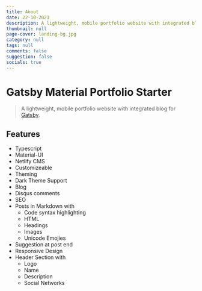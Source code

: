 ```yaml
---
title: About
date: 22-10-2021
description: A lightweight, mobile portfolio website with integrated blog for gatsby
thumbnail: null
page-cover: landing-bg.jpg
category: null
tags: null
comments: false
suggestion: false
socials: true
---
```



# Gatsby Material Portfolio Starter

> A lightweight, mobile portfolio website with integrated blog for <a href="https://github.com/gatsbyjs/gatsby" target="_blank">Gatsby</a>.

## Features

- Typescript
- Material-UI
- Netlify CMS
- Customizeable
- Theming
- Dark Theme Support
- Blog
- Disqus comments
- SEO
- Posts in Markdown with
  - Code syntax highlighting
  - HTML
  - Headings
  - Images
  - Unicode Emojies
- Suggestion at post end
- Responsive Design
- Header Section with
  - Logo
  - Name
  - Description
  - Social Networks